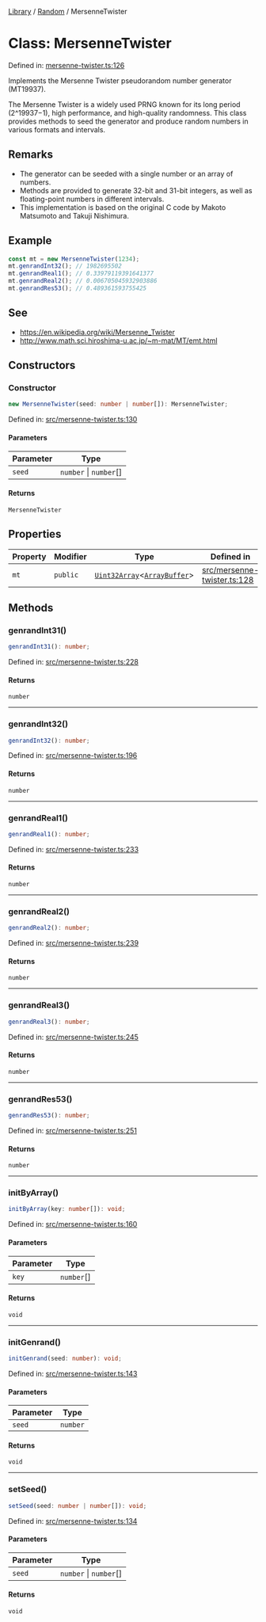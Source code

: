 <!-- markdownlint-disable -->
<!-- cspell: disable -->
[Library](../index.md) / [Random](./index.md) / MersenneTwister

# Class: MersenneTwister

Defined in: [mersenne-twister.ts:126](https://github.com/technobuddha/library/blob/main/src/mersenne-twister.ts#L126)

Implements the Mersenne Twister pseudorandom number generator (MT19937).

The Mersenne Twister is a widely used PRNG known for its long period (2^19937−1),
high performance, and high-quality randomness. This class provides methods to seed
the generator and produce random numbers in various formats and intervals.

## Remarks

- The generator can be seeded with a single number or an array of numbers.
- Methods are provided to generate 32-bit and 31-bit integers, as well as floating-point numbers
  in different intervals.
- This implementation is based on the original C code by Makoto Matsumoto and Takuji Nishimura.

## Example

```typescript
const mt = new MersenneTwister(1234);
mt.genrandInt32(); // 1982695502
mt.genrandReal1(); // 0.33979119391641377
mt.genrandReal2(); // 0.006705045932903886
mt.genrandRes53(); // 0.489361593755425
```

## See

 - https://en.wikipedia.org/wiki/Mersenne_Twister
 - http://www.math.sci.hiroshima-u.ac.jp/~m-mat/MT/emt.html

## Constructors

### Constructor

```ts
new MersenneTwister(seed: number | number[]): MersenneTwister;
```

Defined in: [src/mersenne-twister.ts:130](https://github.com/technobuddha/library/blob/main/src/mersenne-twister.ts#L130)

#### Parameters

| Parameter | Type |
| ------ | ------ |
| `seed` | `number` \| `number`[] |

#### Returns

`MersenneTwister`

## Properties

| Property | Modifier | Type | Defined in |
| ------ | ------ | ------ | ------ |
| <a id="mt"></a> `mt` | `public` | [`Uint32Array`](https://developer.mozilla.org/docs/Web/JavaScript/Reference/Global_Objects/Uint32Array)\<[`ArrayBuffer`](https://developer.mozilla.org/docs/Web/JavaScript/Reference/Global_Objects/ArrayBuffer)\> | [src/mersenne-twister.ts:128](https://github.com/technobuddha/library/blob/main/src/mersenne-twister.ts#L128) |

## Methods

### genrandInt31()

```ts
genrandInt31(): number;
```

Defined in: [src/mersenne-twister.ts:228](https://github.com/technobuddha/library/blob/main/src/mersenne-twister.ts#L228)

#### Returns

`number`

***

### genrandInt32()

```ts
genrandInt32(): number;
```

Defined in: [src/mersenne-twister.ts:196](https://github.com/technobuddha/library/blob/main/src/mersenne-twister.ts#L196)

#### Returns

`number`

***

### genrandReal1()

```ts
genrandReal1(): number;
```

Defined in: [src/mersenne-twister.ts:233](https://github.com/technobuddha/library/blob/main/src/mersenne-twister.ts#L233)

#### Returns

`number`

***

### genrandReal2()

```ts
genrandReal2(): number;
```

Defined in: [src/mersenne-twister.ts:239](https://github.com/technobuddha/library/blob/main/src/mersenne-twister.ts#L239)

#### Returns

`number`

***

### genrandReal3()

```ts
genrandReal3(): number;
```

Defined in: [src/mersenne-twister.ts:245](https://github.com/technobuddha/library/blob/main/src/mersenne-twister.ts#L245)

#### Returns

`number`

***

### genrandRes53()

```ts
genrandRes53(): number;
```

Defined in: [src/mersenne-twister.ts:251](https://github.com/technobuddha/library/blob/main/src/mersenne-twister.ts#L251)

#### Returns

`number`

***

### initByArray()

```ts
initByArray(key: number[]): void;
```

Defined in: [src/mersenne-twister.ts:160](https://github.com/technobuddha/library/blob/main/src/mersenne-twister.ts#L160)

#### Parameters

| Parameter | Type |
| ------ | ------ |
| `key` | `number`[] |

#### Returns

`void`

***

### initGenrand()

```ts
initGenrand(seed: number): void;
```

Defined in: [src/mersenne-twister.ts:143](https://github.com/technobuddha/library/blob/main/src/mersenne-twister.ts#L143)

#### Parameters

| Parameter | Type |
| ------ | ------ |
| `seed` | `number` |

#### Returns

`void`

***

### setSeed()

```ts
setSeed(seed: number | number[]): void;
```

Defined in: [src/mersenne-twister.ts:134](https://github.com/technobuddha/library/blob/main/src/mersenne-twister.ts#L134)

#### Parameters

| Parameter | Type |
| ------ | ------ |
| `seed` | `number` \| `number`[] |

#### Returns

`void`

